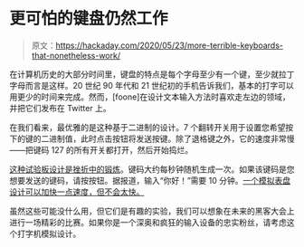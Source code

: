 # 更可怕的键盘仍然工作

> 原文：<https://hackaday.com/2020/05/23/more-terrible-keyboards-that-nonetheless-work/>

在计算机历史的大部分时间里，键盘的特点是每个字母至少有一个键，至少就拉丁字母而言是这样。20 世纪 90 年代和 21 世纪初的手机告诉我们，基本的打字可以用更少的时间来完成。然而，[foone]在设计文本输入方法时喜欢走左边的领域，并把它们发布在 Twitter 上。

在我们看来，最优雅的是这种基于二进制的设计。7 个翻转开关用于设置您希望按下的键的二进制值，此时点击按钮将发送按键。除了退格键之外，它的速度非常慢——把键码 127 的所有开关都打开，然后开始捣烂。

[这种试验板设计是挫折中的锻炼](https://twitter.com/Foone/status/1236432401712078848)。键码大约每秒钟随机生成一次。如果该键码是您想要发送的键码，请按按钮。据报道，输入“你好！”需要 10 分钟。[一个模拟表盘设计可以加快一点速度，但不会太快。](https://twitter.com/Foone/status/1207892434706825216)

虽然这些可能没什么用，但它们是有趣的实验，我们可以想象在未来的黑客大会上进行一场精彩的比赛。如果你是一个深奥和疯狂的输入设备的忠实粉丝，请考虑这个打字机模拟设计。